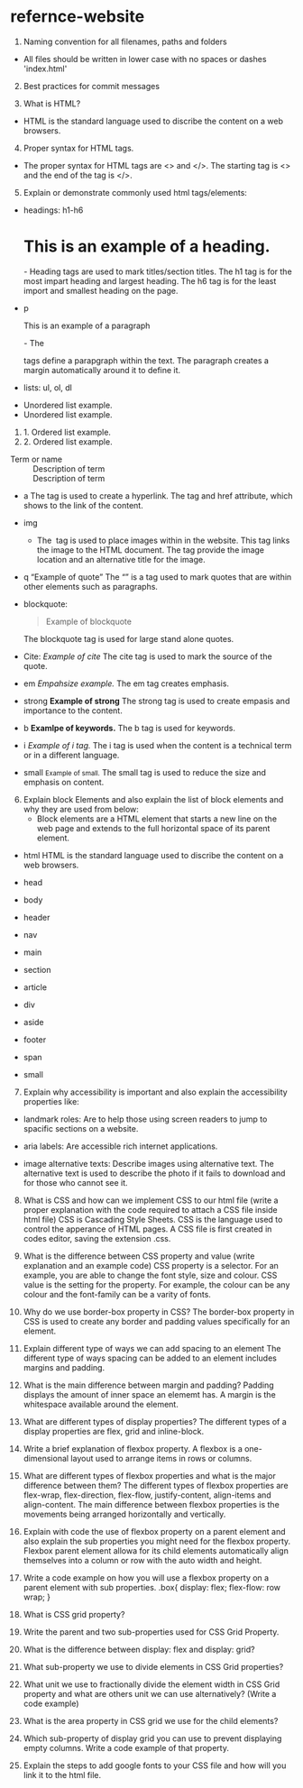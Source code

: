 # refernce-website
1. Naming convention for all filenames, paths and folders
- All files should be written in lower case with no spaces or dashes 
'index.html' 

2. Best practices for commit messages

3. What is HTML?
- HTML is the standard language used to discribe the content on a web browsers.

4. Proper syntax for HTML tags.
- The proper syntax for HTML tags are <> and </>. The starting tag is <> and the end of the tag is </>.

5. Explain or demonstrate commonly used html tags/elements:

- headings: h1-h6
   <h1>This is an example of a heading.</h1>
   - Heading tags are used to mark titles/section titles. The h1 tag is for the most impart heading and largest heading. The h6 tag is for the least import and smallest heading on the page.
 

- p
   <p>This is an example of a paragraph</p>
   - The <p></p> tags define a parapgraph within the text. The paragraph creates a margin automatically around it to define it.

- lists: ul, ol, dl
<ul>
   <li>Unordered list example. </li>
    <li>Unordered list example.</li>
</ul>

<ol>
    <li>1. Ordered list example. </li>
    <li>2.  Ordered list example.</li>
</ol>

<dl>
 <dt>Term or name</dt>
 <dd>Description of term</dd>
 <dd>Description of term</dd>
<dl>

- a
  <a href="Link Text"></a>
  The  <a href=""></a> tag is used to create a hyperlink. The <a> tag and href attribute, which shows to the link of the content.

- img
  <img src="" alt="">
  - The <img src="" alt=""> tag is used to place images within in the website. This tag links the image to the HTML document. The tag provide the image location and an alternative title for the image.
- q
   <q>Example of quote</q>
   The <q></q> is a tag used to mark quotes that are within other elements such as paragraphs.

- blockquote:
  <blockquote>Example of blockquote</blockquote>
  The blockquote tag is used for large stand alone quotes.

- Cite:
  <cite>Example of cite</cite>
  The cite tag is used to mark the source of the quote. 

- em
  <em>Empahsize example.</em>
  The em tag creates emphasis.

- strong
  <strong>Example of strong</strong>
  The strong tag is used to create empasis and importance to the content.

- b
   <b>Examlpe of keywords.</b>
   The b tag is used for keywords.

- i
  <i>Example of i tag.</i>
  The i tag is used when the content is a technical term or in a different language.

- small
  <small>Example of small.</small>
  The small tag is used to reduce the size and emphasis on content.

6. Explain block Elements and also explain the list of block elements and why they are used from below:
    - Block elements are a HTML element that starts a new line on the web page and extends to the full horizontal space of its parent element.

 - html
    HTML is the standard language used to discribe the content on a web browsers.

 - head
   
 - body
   
 - header

 - nav

 - main

 - section

 - article
   
 - div

 - aside

 - footer

 - span

 - small

7. Explain why accessibility is important and also explain the accessibility properties like:
 - landmark roles: Are to help those using screen readers to jump to spacific sections on a website.
  
 - aria labels: Are accessible rich internet applications.

 - image alternative texts: Describe images using alternative text. The alternative text is used to describe the photo if it fails to download and for those who cannot see it.

8. What is CSS and how can we implement CSS to our html file (write a proper explanation with the code required to attach a CSS file inside html file)
CSS is Cascading Style Sheets. CSS is the language used to control the apperance of HTML pages. A CSS file is first created in codes editor, saving the extension .css.

9. What is the difference between CSS property and value (write explanation and an example code)
CSS property is a selector. For an example, you are able to change the font style, size and colour. CSS value is the setting for the property. For example, the colour can be any colour and the font-family can be a varity of fonts.

10. Why do we use border-box property in CSS?
    The border-box property in CSS is used to create any border and padding values specifically for an element.

11. Explain different type of ways we can add spacing to an element
    The different type of ways spacing can be added to an element includes margins and padding.

12. What is the main difference between margin and padding?
    Padding displays the amount of inner space an elememt has. A margin is the whitespace available around the element.

13. What are different types of display properties?
    The different types of a display properties are flex, grid and inline-block.

14. Write a brief explanation of flexbox property.
   A flexbox is a one-dimensional layout used to arrange items in rows or columns.

15. What are different types of flexbox properties and what is the major difference between them?
    The different types of flexbox properties are flex-wrap, flex-direction, flex-flow, justify-content, align-items and align-content. The main difference between flexbox properties is the movements being arranged horizontally and vertically.

16. Explain with code the use of flexbox property on a parent element and also explain the sub properties you might need for the flexbox property.
Flexbox parent element allowa for its child elements automatically align themselves into a column or row with the auto width and height.

17. Write a code example on how you will use a flexbox property on a parent element with sub properties.
 .box{
  display: flex;
  flex-flow: row wrap;
 }
18. What is CSS grid property?

19. Write the parent and two sub-properties used for CSS Grid Property.

20. What is the difference between display: flex and display: grid?

21. What sub-property we use to divide elements in CSS Grid properties?

22. What unit we use to fractionally divide the element width in CSS Grid property and what are others unit we can use alternatively? (Write a code example)

23. What is the area property in CSS grid we use for the child elements?

24. Which sub-property of display grid you can use to prevent displaying empty columns. Write a code example of that property.

25. Explain the steps to add google fonts to your CSS file and how will you link it to the html file.
